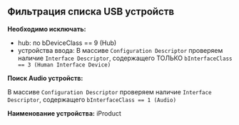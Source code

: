 

## Фильтрация списка USB устройств

**Необходимо исключать:**

 - hub: по bDeviceClass == 9 (Hub)
 - устройства ввода: В массиве `Configuration Descriptor` проверяем наличие `Interface Descriptor`, содержащего ТОЛЬКО `bInterfaceClass == 3 (Human Interface Device)`

**Поиск Audio устройств:**

  В массиве `Configuration Descriptor` проверяем наличие `Interface Descriptor`, содержащего `bInterfaceClass == 1 (Audio)`


**Наименование устройства:** iProduct

